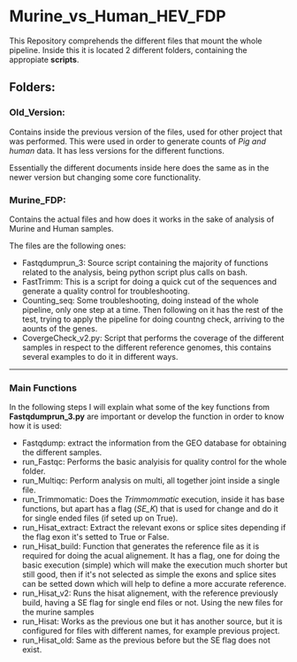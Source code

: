 # Murine_vs_Human_HEV_FDP

This Repository comprehends the different files that mount the whole pipeline. Inside this it is located 2 different folders,
containing the appropiate **scripts**.

## Folders:

### Old_Version:
Contains inside the previous version of the files, used for other project that was performed. This were used in order to generate
counts of _Pig and human_ data. It has less versions for the different functions.

Essentially the different documents inside here does the same as in the newer version but changing some core functionality.

### Murine_FDP:
Contains the actual files and how does it works in the sake of analysis of Murine and Human samples.

The files are the following ones:

- Fastqdumprun_3: Source script containing the majority of functions related to the analysis, being python script plus calls on bash.
- FastTrimm: This is a script for doing a quick cut of the sequences and generate a quality control for troubleshooting.
- Counting_seq: Some troubleshooting, doing instead of the whole pipeline, only one step at a time. Then following on it has the
  rest of the test, trying to apply the pipeline for doing countng check, arriving to the aounts of the genes.
- CovergeCheck_v2.py: Script that performs the coverage of the different samples in respect to the different reference genomes, this
  contains several examples to do it in different ways.

-----
### Main Functions

In the following steps I will explain what some of the key functions from **Fastqdumprun_3.py** are important
or develop the function in order to know  how it is used:

- Fastqdump: extract the information from the GEO database for obtaining the different samples.
- run_Fastqc: Performs the basic analyisis for quality control for the whole folder.
- run_Multiqc: Perform analysis on multi, all together joint inside a single file.
- run_Trimmomatic: Does the _Trimmommatic_ execution, inside it has base functions, but apart has a flag (*SE_K*)
  that is used for change and do it for single ended files (if seted up on True).
- run_Hisat_extract: Extract the relevant exons or splice sites depending if the flag exon it's setted to
  True or False.
- run_Hisat_build: Function that generates the reference file as it is required for doing the acual alignement.
  It has a flag, one for doing the basic execution (simple) which will make the execution much shorter but still
  good, then if it's not selected as simple the exons and splice sites can be setted down which will help to define a more
  accurate reference.
- run_Hisat_v2: Runs the hisat alignement, with the reference previously build, having a SE flag for single end files or not. Using
  the new files for the murine samples
- run_Hisat: Works as the previous one but it has another source, but it is configured for files with different names, for example previous
  project.
- run_Hisat_old: Same as the previous before but the SE flag does not exist.
